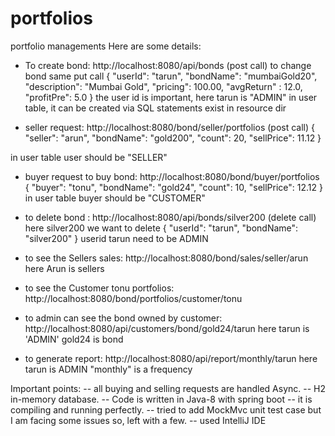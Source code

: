 # portfolios

portfolio managements
Here are some details:
- To create bond: http://localhost:8080/api/bonds (post call)
to change bond same put call
{
	"userId": "tarun",
	"bondName": "mumbaiGold20",
	"description": "Mumbai Gold",
	"pricing": 100.00,
	"avgReturn" : 12.0,
	"profitPre": 5.0
}
the user id is important, here tarun is "ADMIN" in user table, it can be created via SQL statements exist in resource dir


- seller request: http://localhost:8080/bond/seller/portfolios (post call)
{
	"seller": "arun",
	"bondName": "gold200",
	"count": 20,
	"sellPrice": 11.12
}

in user table user should be "SELLER"

- buyer request to buy bond: http://localhost:8080/bond/buyer/portfolios
{
	"buyer": "tonu",
	"bondName": "gold24",
	"count": 10,
	"sellPrice": 12.12
}
in user table buyer should be "CUSTOMER"

- to delete bond : http://localhost:8080/api/bonds/silver200 (delete call)
here silver200 we want to delete
{
	"userId": "tarun",
	"bondName": "silver200"
}
userid tarun need to be ADMIN

- to see the Sellers sales: http://localhost:8080/bond/sales/seller/arun
here Arun is sellers

- to see the Customer tonu portfolios: http://localhost:8080/bond/portfolios/customer/tonu

- to admin can see the bond owned by customer: http://localhost:8080/api/customers/bond/gold24/tarun
here tarun is 'ADMIN'
gold24 is bond

- to generate report: http://localhost:8080/api/report/monthly/tarun
here tarun is ADMIN
"monthly" is a frequency

Important points:
-- all buying and selling requests are handled Async.
--  H2 in-memory database.
--  Code is written in Java-8 with spring boot
--  it is compiling and running perfectly.
--  tried to add MockMvc unit test case but I am facing some issues so, left with a few.
--  used IntelliJ IDE
